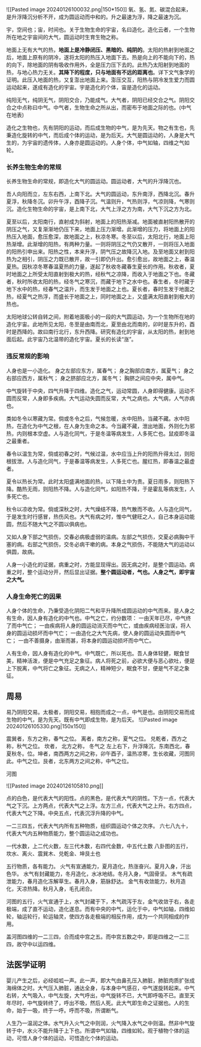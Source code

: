 
![[Pasted image 20240126100032.png|150*150]]
氧、氢、氮、碳混合起来，是升浮降沉分析不开，成为圆运动而中和的。升之最速为浮，降之最速为沉。

宇，空间也；宙，时间也。关于生物生命的宇宙，名曰造化。造化云者，一个生物所在地之宇宙间的大气，圆运动时生育生物之称。


地面上无有大气的热，**地面上是冷静闭压、黑暗的、纯阴的**。太阳的热射到地面之后，地面上原有的阴冷，遂将太阳的热压入地面下去。热是向上的不能向下的，热的向下，除地面的阴有吸收作用外，全是压力压下去的。此热乃太阳射到地面的热，与地心热力无关。**其降下的程度，只与地面有不远的距离也**。详下文气象学的证明。此压入地面的热，又复澎出地面上来。澎压交互，阳热与阴冷发生爱力而圆运动起来，遂成有造化的宇宙。宇是造化的个体，宙是造化的运动。

纯阳无气，纯阴无气，阴阳交合，乃能成气。大气者，阴阳已经交合之气。阴阳交合之中点称曰中气。中气者，生物生命之所从出，而密布于地面之际的也。(中气在地表)

造化之生物也，先有阴阳的运动，而后成生物的中气，是为先天。物之有生也，先秉造化旋转的中气，而后成个体的运动，是为后天。大气是圆运动的，人身是大气生的，为宇宙的遗传体，人身亦是圆运动的。人身个体，中气如轴，四维之气如轮。

### 长养生物生命的常规

长养生物生命的常规，即造化大气的圆运动。圆运动者，大气的升浮降沉也。

吾人向阳而立，左东右西，上南下北。大气的圆运动，东升南浮，西降北沉。春升夏浮，秋降冬沉。卯升午浮，酉降子沉。气温则升，气热则浮，气凉则降，气寒则沉。造化生物生命的宇宙，是上南下北，大气上浮之方为南，大气下沉之方为北。

夏至以后，太阳南行，直射成为斜射，地面上的阳热渐减。地面被直射阳热散开的阴压之气，又复渐渐地仍压下来，地面上压力渐增。此渐增的压力，将地面上的阳热压入地面，愈压愈深，故地面之上，秋凉冬寒。冬至以后，太阳北行，地面上阳热渐增。此渐增的阳热，有两种力量。一则将阴压之气仍又散开，一则将压入地面的阳热引申出来。阳热之性，本来升浮，阴气压之故降沉入地。及至地面又射到阳热为之相引，阴压之力既已散开，故一引即仍升出。愈引愈出，故地面之上，春温夏热。因秋凉冬寒春温夏热的力量，遂起了秋收冬藏春生夏长的作用。秋收者，夏时地面之上所受太阳直射到极大的热，经秋气之凉降，而收入于地面之下也。冬藏者，秋时所收太阳的热，经冬气之寒沉，而藏于地下之水中也。春生者，冬时藏于地下水中的热，经春气之温升，而生发于地面之上也。夏长者，春时生发于地面之热，经夏气之热浮，而盛长于地面之上，同时地面之上，又盛满太阳直射到极大的热也。

太阳地球公转自转之间，附着地面极小的一段的大气圆运动，为一个生物所在地的造化宇宙。此地所见太阳，冬至是由南而北，夏至由北而南的，卯时是东升的，酉时是西降的。故曰南行北行，东升西降。研究有造化的宇宙，从太阳的热，射到地面后起。此宇宙乃北温带的造化宇宙。夏长的长读“涨”。


### 违反常规的影响

人身也是一小造化。
身之左部应东方，属春气；
身之胸部应南方，属夏气；
身之右部应西方，属秋气；
身之脐部应北方，属冬气；
胸脐之间应中央，属中气。

中气旋转于中央，四气升降于四维。造化之气，运动常圆，人身即得健康。运动不圆而反常，人身即多疾病。大气运动失圆而反常，大气之病也。大气病，人气亦病也。

类如冬令以寒藏为常。倘或冬令之后，气候忽暖，水中阳热，当藏不藏。水中阳热，在造化为中气之根，在人身为生命之本。今当藏不藏，泄出地面，外则化为邪热，内则根本空虚。人与造化同气，于是冬温等病发生，人多死亡也。鼠疫即冬温之最重者。

春令以温生为常，倘或初春之时，气候过温，水中应当上升的阳热升得太过，则阳根拔泄。人与造化同气，于是春温等病发生，人多死亡也。腥红热，即春温之最虚者。

夏令以热长为常。此时太阳盛满地面的热，以下降土中为贵。夏日雨多，则阳热下降。酷热无雨，则阳热不降。人与造化同气，如阳热不降，于是霍乱等病发生，人多死亡也。

秋令以凉收为常。倘或深秋之时，大气燥结不降，热气散而不收。人与造化同气，于是发生时行感冒，热伤风也。大气有病之时，惟中气健旺之人，自己本身运动能圆，然后不随大气之不圆以俱病也。

又如人身下部之气损伤，交春必病极虚弱的温病。左部之气损伤，交夏必病胸中干塞的病。右部之气损伤，交冬必病干嗽的病。本身之气损伤，不能随大气的运动以俱圆，故病。

人身一小造化的证据，病重之时，方能显现得出。因无病之时，是整个圆运动。病重之时，整个运动分开，然后显出证据。**整个圆运动者，气也。人身之气，即宇宙之大气。**

### 人身生命死亡的因果

人身个体的生命，乃秉受造化阴阳二气和平升降所成圆运动的中气而来。是人身之有生命，因人身有造化的中气也。中气之亡，约分数项：
一由天年已尽，中气终了而中气亡；
一由疾病将人身的圆运动消灭而中气亡，或由疾病经医治误，将人身的圆运动损坏而中气亡；
一由造化之大气先病，使人身的圆运动失圆而中气亡；
一由不善摄身，由渐而甚，将本身的圆运动损坏而中气亡。

人有生命，因人身有造化的中气。中气既亡，所以死也。吾人身体轻健，眠食甘美，精神活泼，便是中气充足之象征。病人将死之前，必欲大便与恶心欲吐，便是上下脱离，中气将亡之象征。无病之人，精神短少，眠食不甘，便是气不足之象征。



## 周易





易乃阴阳交易。太极者，阴阳交易，相抱而成之一点，中气是也。由阴阳交易而成生物的中气，是为先天。既有中气即成生物，是为后天。
![[Pasted image 20240126105330.png|150x150]]

震巽者，东方之称，春气之位。
离者，南方之称，夏气之位。
兑乾者，西方之称，秋气之位。
坎者， 北方之称， 冬气之 左上右下，升浮降沉，东南西北，春夏秋冬。位。坤者，南西两方之间之称，卯午酉子，温热凉寒，生长收藏，河图同此。中气之位。艮者，北东两方之间之称，中气之位。

河图

![[Pasted image 20240126105810.png]]


点的白色，是代表大气的阳性。点的黑色，是代表大气的阴性。下方一点，代表大气之下沉。上方两点，代表大气之上浮。左方三点，代表大气之上升。右方四点，代表大气之下降。中央五点，代表沉浮升降的中气。

一二三四五，代表大气内所有五种物质，组织圆运动个体之次序。
六七八九十，代表大气内五种物质能力，整个圆运动之成功也。


一代水数，上二代火数，左三代木数，右四代金数，中五代土数
八卦图的五行，坎水、离火、震巽木、兑乾金、坤艮土也

五行物质，各有能力。
火气有宣通能力，夏月造化，热涨奋兴。夏月入身，汗出色华。
水气有封藏能力，冬月造化，水冰地结。冬月入身，气固骨坚。
木气有疏泄能力，春月造化冻解草生。春月入身，筋脉舒达。
金气有收敛能力，秋月造化，天凉热降。秋月入身，毛孔闭合。


河图的五行，火气宣通于上，水气封藏于下，木气疏泻于左，金气收敛于右，各走极端，成了直不运动，造化遂息。而有中央的中气，运化于中，中气如轴，四维如轮，轴运轮行，轮运轴灵，使四方各走极端的相反作用，成为一个共同相成的作用。

盖河图四维的一二三四，合而成中宫之五。而中宫五数之中，即是四维之一二三四，故守中以运四维。


## 法医学证明


婴儿产生之后，必经呱呱一声。此一声，即大气由鼻孔压入肺脏，肺脏肉质扩张成海绵体之时。大气压入肺脏，通达全身，与本身中气感召，中气遂旋转起来。中气右转，大气吸入，中气左旋，大气呼出，中气旋转不已，大气即呼吸不已。直至天年尽时，中气旋转终了，呼出不吸，然后人死。此大气即生命之证据也。人的生命，始于一吸，终于一呼。呼而不吸，所谓断气。

人生乃一温润之体。水气升入火气之中则润，火气降入水气之中则温。然非中气旋转于中，水火不能升降于上下也。所谓中气如轴，四维如轮。观于植物个体的运动，可悟人身个体的运动，可悟造化个体的运动。




